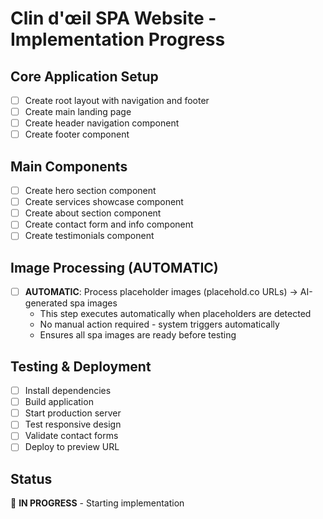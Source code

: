 # Clin d'œil SPA Website - Implementation Progress

## Core Application Setup
- [ ] Create root layout with navigation and footer
- [ ] Create main landing page
- [ ] Create header navigation component
- [ ] Create footer component

## Main Components
- [ ] Create hero section component
- [ ] Create services showcase component
- [ ] Create about section component
- [ ] Create contact form and info component
- [ ] Create testimonials component

## Image Processing (AUTOMATIC)
- [ ] **AUTOMATIC**: Process placeholder images (placehold.co URLs) → AI-generated spa images
  - This step executes automatically when placeholders are detected
  - No manual action required - system triggers automatically
  - Ensures all spa images are ready before testing

## Testing & Deployment
- [ ] Install dependencies
- [ ] Build application
- [ ] Start production server
- [ ] Test responsive design
- [ ] Validate contact forms
- [ ] Deploy to preview URL

## Status
🔄 **IN PROGRESS** - Starting implementation